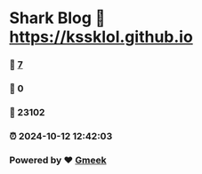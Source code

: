 # Shark Blog :link: https://kssklol.github.io 
### :page_facing_up: [7](https://kssklol.github.io/tag.html) 
### :speech_balloon: 0 
### :hibiscus: 23102 
### :alarm_clock: 2024-10-12 12:42:03 
### Powered by :heart: [Gmeek](https://github.com/Meekdai/Gmeek)
